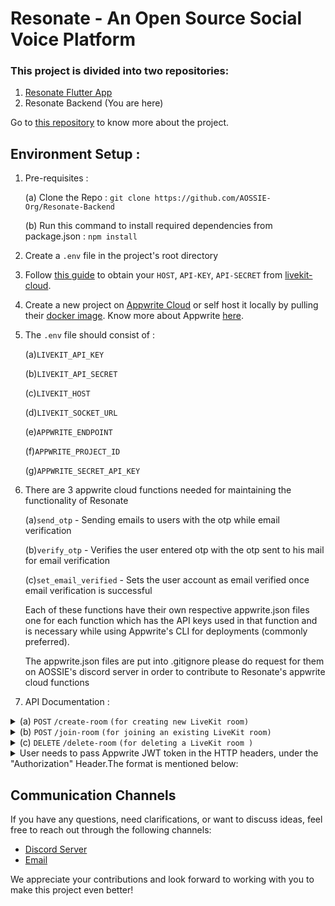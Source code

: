 # Resonate - An Open Source Social Voice Platform

### This project is divided into two repositories:

1. [Resonate Flutter App](https://github.com/AOSSIE-Org/Resonate)
2. Resonate Backend (You are here)

Go to [this repository](https://github.com/AOSSIE-Org/Resonate) to know more about the project.

## Environment Setup :

1. Pre-requisites :

   (a) Clone the Repo : `git clone https://github.com/AOSSIE-Org/Resonate-Backend`

   (b) Run this command to install required dependencies from package.json : `npm install`

2. Create a `.env` file in the project's root directory

3. Follow [this guide](https://docs.livekit.io/cloud/project-management/keys-and-tokens/) to obtain your `HOST`, `API-KEY`, `API-SECRET` from [livekit-cloud](https://livekit.io/cloud).

4. Create a new project on [Appwrite Cloud](https://appwrite.io/) or self host it locally by pulling their [docker image](https://appwrite.io/docs/self-hosting). Know more about Appwrite [here](https://appwrite.io/docs).

5. The `.env` file should consist of :

   (a)`LIVEKIT_API_KEY`

   (b)`LIVEKIT_API_SECRET`

   (c)`LIVEKIT_HOST`

   (d)`LIVEKIT_SOCKET_URL`

   (e)`APPWRITE_ENDPOINT`

   (f)`APPWRITE_PROJECT_ID`

   (g)`APPWRITE_SECRET_API_KEY`

6. There are 3 appwrite cloud functions needed for maintaining the functionality of Resonate

   (a)`send_otp` - Sending emails to users with the otp while email verification

   (b)`verify_otp` - Verifies the user entered otp with the otp sent to his mail for email verification

   (c)`set_email_verified` - Sets the user account as email verified once email verification is successful

   Each of these functions have their own respective appwrite.json files one for each function which has the API keys used in that function
   and is necessary while using Appwrite's CLI for deployments (commonly preferred).

   The appwrite.json files are put into .gitignore please do request for them on AOSSIE's discord server in order to contribute to Resonate's appwrite cloud functions

7. API Documentation :

<details>
   <summary>(a) <code>POST</code> <code>/create-room</code> <code>(for creating new LiveKit room)</code></summary>

##### Parameters

> | field | type     | data type             | description |
> | ----- | -------- | --------------------- | ----------- |
> | None  | required | object (JSON or YAML) | N/A         |

##### Request Body

> | field         | type     | data type          | description                                          |
> | ------------- | -------- | ------------------ | ---------------------------------------------------- |
> | `name`        | required | `string`           | The name of the room                                 |
> | `description` | required | `string`           | A description of the room                            |
> | `adminUid`    | required | `string`           | The unique identifier(UID) of the room administrator |
> | `tags`        | optional | `array of strings` | An array of tags associated with the room            |

##### Responses

> | http code | content-type       | response                            |
> | --------- | ------------------ | ----------------------------------- |
> | `200`     | `application/json` | `{msg:"Room created Successfully"}` |
> | `500`     | `application/json` | `{msg:"Error"}`                     |

##### Example cURL

> ```javascript
>  curl -X POST -H "Content-Type: application/json" --data @post.json http://localhost:3000/create-room
> ```

</details>

<details>
   <summary>(b) <code>POST</code> <code>/join-room</code> <code>(for joining an existing LiveKit room)</code></summary>

##### Parameters

> | field | type     | data type             | description |
> | ----- | -------- | --------------------- | ----------- |
> | None  | required | object (JSON or YAML) | N/A         |

##### Request Body

> | field  | type     | data type | description                                                        |
> | ------ | -------- | --------- | ------------------------------------------------------------------ |
> | `name` | required | `string`  | The name of the room user intends to join                          |
> | `uid`  | required | `string`  | The unique identifier(UID) of the user requesting to join the room |

##### Responses

> | http code | content-type       | response          |
> | --------- | ------------------ | ----------------- |
> | `200`     | `application/json` | `{msg:"Success"}` |
> | `500`     | `application/json` | `{msg:"Error"}`   |

##### Example cURL

> ```javascript
>  curl -X POST -H "Content-Type: application/json" --data @post.json http://localhost:3000/join-room
> ```

</details>

<details>
   <summary>(c) <code>DELETE</code> <code>/delete-room</code> <code>(for deleting a LiveKit room )</code></summary>

##### Parameters

> None

##### Request Body

> | field               | type     | data type | description                                                                 |
> | ------------------- | -------- | --------- | --------------------------------------------------------------------------- |
> | `appwriteRoomDocid` | required | `string`  | The document ID of the room in Appwrite database                            |
> | `token`             | required | `string`  | The access token used for verification and authorization to delete the room |

##### Responses

> | http code | content-type       | response                                |
> | --------- | ------------------ | --------------------------------------- |
> | `200`     | `application/json` | `{msg:"Success"}`                       |
> | `400`     | `application/json` | `{msg:"Invalid Token or Server Error"}` |

##### Example cURL

> ```javascript
>  curl -X DELETE -H "Content-Type: application/json" http://localhost:3000/delete-room
> ```

</details>
<details>
   <summary>User needs to pass Appwrite JWT token in the HTTP headers, under the "Authorization" Header.The format is mentioned below:</summary>




> Authorization : Bearer {token}

</details>

## Communication Channels

If you have any questions, need clarifications, or want to discuss ideas, feel free to reach out through the following channels:

- [Discord Server](https://discord.com/invite/6mFZ2S846n)
- [Email](mailto:aossie.oss@gmail.com)

We appreciate your contributions and look forward to working with you to make this project even better!
